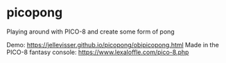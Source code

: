 # picopong
Playing around with PICO-8 and create some form of pong

Demo: https://jellevisser.github.io/picopong/obipicopong.html
Made in the PICO-8 fantasy console: https://www.lexaloffle.com/pico-8.php
